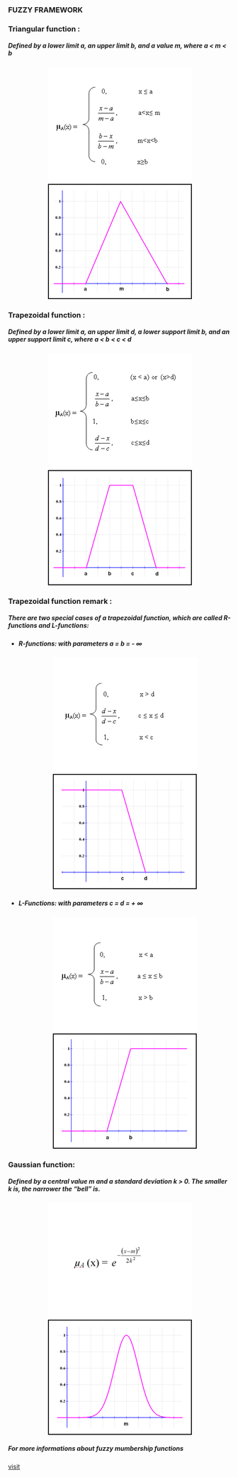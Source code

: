 ### FUZZY FRAMEWORK

<div id="triangle head">
	<h3>Triangular function :</h3>
	<h5>Defined by a lower limit a, an upper limit b, and a value m, where a < m < b</h5>
</div>
<div id="triangle">
	<p align="center">
	  <img src="doc/assets/img/desctri_en.gif" title="Triangular function">
	  <img src="doc/assets/img/funtri.jpg" alt="Triangular">
	</p>
</div>

<div id="trapezoidal head">
	<h3>Trapezoidal function :</h3>
	<h5>Defined by a lower limit a, an upper limit d, a lower support limit b, and an upper support limit c, where a < b < c < d</h5>
</div>
<div id="trapezoidal">
	<p align="center">
	  <img src="doc/assets/img/desctrap_en.gif" title="Trapezoidal function">
	  <img src="doc/assets/img/funtrap.jpg" alt="Trapezoidal">
	</p>
</div>

<div id="trapezoidal remark">
	<h3>Trapezoidal function remark :</h3>
	<h5>There are two special cases of a trapezoidal function, which are called R-functions and L-functions:</h5>
</div>
<div>
	<ul>
		<li>
			<h5>R-functions: with parameters a = b = - ∞ </h5>
			<div id="R-functions">
				<p align="center">
				  <img src="doc/assets/img/desctrapR_en.gif" title="Trapezoidal Right function">
				  <img src="doc/assets/img/funtrapR.jpg" alt="Trapezoidal Right">
				</p>
			</div>
		</li>
		<li>
			<h5>L-Functions: with parameters c = d = + ∞ </h5>
			<div id="L-Functions">
				<p align="center">
				  <img src="doc/assets/img/desctrapL_en.gif" title="Trapezoidal Left function">
				  <img src="doc/assets/img/funtrapL.jpg" alt="Trapezoidal Left">
				</p>
			</div>
		</li>
	</ul>
</div>

<div id="gaussian head">
	<h3>Gaussian function:</h3>
	<h5>Defined by a central value m and a standard deviation k > 0. The smaller k is, the narrower the “bell” is.</h5>
</div>
<div id="gaussian">
	<p align="center">
		<img src="doc/assets/img/descgaus.gif" title="Gaussian function">
	  	<img src="doc/assets/img/fungaus.jpg" alt="Gaussian">
	</p>
</div>

<div>
	<h5>For more informations about fuzzy mumbership functions </h5>
	<a href="http://www.dma.fi.upm.es/recursos/aplicaciones/logica_borrosa/web/fuzzy_inferencia/funpert_en.htm">visit</a>
</div>

	
